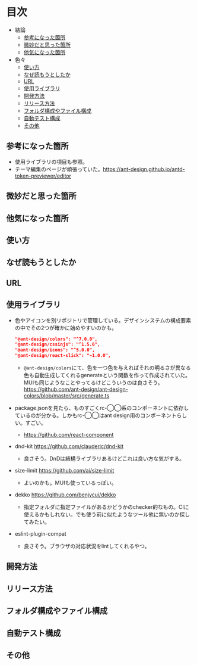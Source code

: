 # 目次

- 結論
  - [参考になった箇所](#参考になった箇所)
  - [微妙だと思った箇所](#微妙だと思った箇所)
  - [他気になった箇所](#他気になった箇所)
- 色々
  - [使い方](#使い方)
  - [なぜ読もうとしたか](#なぜ読もうとしたか)
  - [URL](#url)
  - [使用ライブラリ](#使用ライブラリ)
  - [開発方法](#開発方法)
  - [リリース方法](#リリース方法)
  - [フォルダ構成やファイル構成](#フォルダ構成やファイル構成)
  - [自動テスト構成](#自動テスト構成)
  - [その他](#その他)

## 参考になった箇所

- 使用ライブラリの項目も参照。
- テーマ編集のページが頑張っていた。<https://ant-design.github.io/antd-token-previewer/editor>

## 微妙だと思った箇所

## 他気になった箇所

## 使い方

## なぜ読もうとしたか

## URL

## 使用ライブラリ

- 色やアイコンを別リポジトリで管理している。デザインシステムの構成要素の中でその2つが確かに始めやすいのかも。

  ```json
  "@ant-design/colors": "^7.0.0",
  "@ant-design/cssinjs": "^1.5.6",
  "@ant-design/icons": "^5.0.0",
  "@ant-design/react-slick": "~1.0.0",
  ```

  - `@ant-design/colors`にて、色を一つ色を与えればそれの明るさが異なる色も自動生成してくれるgenerateという関数を作って作成されていた。MUIも同じようなことやってるけどこういうのは良さそう。 <https://github.com/ant-design/ant-design-colors/blob/master/src/generate.ts>
- package.jsonを見たら、ものすごくrc-◯◯系のコンポーネントに依存しているのが分かる。しかもrc-◯◯はant design用のコンポーネントらしい。すごい。
  - <https://github.com/react-component>
- dnd-kit <https://github.com/clauderic/dnd-kit>
  - 良さそう。DnDは結構ライブラリあるけどこれは良い方な気がする。
- size-limit <https://github.com/ai/size-limit>
  - よいのかも。MUIも使っているっぽい。
- dekko <https://github.com/benjycui/dekko>
  - 指定フォルダに指定ファイルがあるかどうかのchecker的なもの。CIに使えるかもしれない。でも使う前に似たようなツール他に無いのか探してみたい。
- eslint-plugin-compat
  - 良さそう。ブラウザの対応状況をlintしてくれるやつ。

## 開発方法

## リリース方法

## フォルダ構成やファイル構成

## 自動テスト構成

## その他
